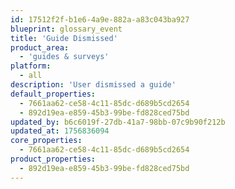 ```yaml
---
id: 17512f2f-b1e6-4a9e-882a-a83c043ba927
blueprint: glossary_event
title: 'Guide Dismissed'
product_area:
  - 'guides & surveys'
platform:
  - all
description: 'User dismissed a guide'
default_properties:
  - 7661aa62-ce58-4c11-85dc-d689b5cd2654
  - 892d19ea-e859-45b3-99be-fd828ced75bd
updated_by: b6c6019f-27db-41a7-98bb-07c9b90f212b
updated_at: 1756836094
core_properties:
  - 7661aa62-ce58-4c11-85dc-d689b5cd2654
product_properties:
  - 892d19ea-e859-45b3-99be-fd828ced75bd
---
```


